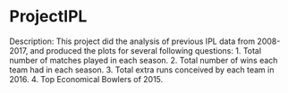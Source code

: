 # ProjectIPL
Description: 
    This project did the analysis of previous IPL data from 2008-2017, and produced the plots for several following questions: 
        1. Total number of matches played in each season.
        2. Total number of wins each team had in each season.
        3. Total extra runs conceived by each team in 2016.
        4. Top Economical Bowlers of 2015.
